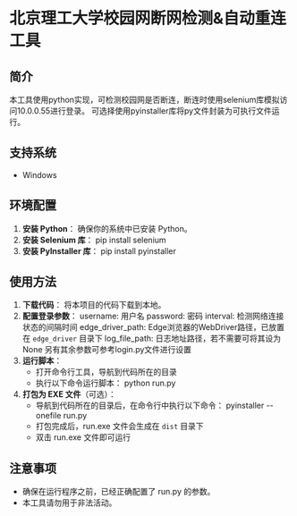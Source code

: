 # 北京理工大学校园网断网检测&自动重连工具

## 简介
本工具使用python实现，可检测校园网是否断连，断连时使用selenium库模拟访问10.0.0.55进行登录。
可选择使用pyinstaller库将py文件封装为可执行文件运行。

## 支持系统
- Windows

## 环境配置
1. **安装 Python**：
   确保你的系统中已安装 Python。
2. **安装 Selenium 库**：
   pip install selenium
3. **安装 PyInstaller 库**：
   pip install pyinstaller

## 使用方法
1. **下载代码**：
   将本项目的代码下载到本地。
2. **配置登录参数**：
   username: 用户名
   password: 密码
   interval: 检测网络连接状态的间隔时间
   edge_driver_path: Edge浏览器的WebDriver路径，已放置在 `edge_driver` 目录下
   log_file_path: 日志地址路径，若不需要可将其设为 None
   另有其余参数可参考login.py文件进行设置
3. **运行脚本**：
   - 打开命令行工具，导航到代码所在的目录
   - 执行以下命令运行脚本：
     python run.py
4. **打包为 EXE 文件**（可选）：
   - 导航到代码所在的目录后，在命令行中执行以下命令：
     pyinstaller --onefile run.py
   - 打包完成后，run.exe 文件会生成在 `dist` 目录下
   - 双击 run.exe 文件即可运行

## 注意事项
- 确保在运行程序之前，已经正确配置了 run.py 的参数。
- 本工具请勿用于非法活动。
